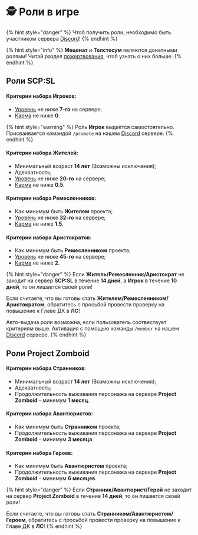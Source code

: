 # 🕵 Роли в игре

{% hint style="danger" %}
Чтоб получить роли, необходимо быть участником сервера [Discord](https://discord.com/invite/376sEKP2tX)!
{% endhint %}

{% hint style="info" %}
**Меценат** и **Толстосум** являются донатными ролями! Читай раздел [пожертвования](donate.md), чтоб узнать о них больше.
{% endhint %}

## Роли SCP:SL

#### **Критерии набора Игроков:**

* [Уровень](../scpsl-features/server-systems/level-system.md) не ниже **7-го** на сервере;
* [Карма](../scpsl-features/server-systems/karma-system.md) не ниже **0**.

{% hint style="warning" %}
Роль **Игрок** выдаётся самостоятельно. Присваивается командой `/promote` на нашем [Discord](https://discord.com/invite/376sEKP2tX) сервере.
{% endhint %}

#### **Критерии набора Жителей:**

* Минимальный возраст **14 лет** (Возможны исключения);
* Адекватность;
* [Уровень](../scpsl-features/server-systems/level-system.md) не ниже **20-го** на сервере;
* [Карма](../scpsl-features/server-systems/karma-system.md) не ниже **0.5**.

#### **Критерии набора Ремесленников:**

* Как минимум быть **Жителем** проекта;
* [Уровень](../scpsl-features/server-systems/level-system.md) не ниже **32-го** на сервере;
* [Карма](../scpsl-features/server-systems/karma-system.md) не ниже **1.5**.

#### **Критерии набора Аристократов:**

* Как минимум быть **Ремесленником** проекта;
* [Уровень](../scpsl-features/server-systems/level-system.md) не ниже **45-го** на сервере;
* [Карма](../scpsl-features/server-systems/karma-system.md) не ниже **2**.

{% hint style="danger" %}
Если **Житель/Ремесленник/Аристократ** не заходит на сервер **SCP:SL** в течение **14 дней**, а **Игрок** в течение **10 дней**, то он лишается своей роли!

Если считаете, что вы готовы стать **Жителем/Ремесленником/Аристократом**, обратитесь с просьбой провести проверку на повышение к Главе ДК в **ЛС**!

Авто-выдача роли возможна, если пользователь соотвествует критериям выше. Активация с помощью команды `/member` на нашем [Discord](https://discord.com/invite/376sEKP2tX) сервере.
{% endhint %}

## Роли **Project Zomboid**

#### **Критерии набора Странников:**

* Минимальный возраст **14 лет** (Возможны исключения);
* Адекватность;
* Продолжительность выживания персонажа на сервере **Project Zomboid** - минимум **1 месяц**.

#### **Критерии набора Авантюристов:**

* Как минимум быть **Странником** проекта;
* Продолжительность выживания персонажа на сервере **Project Zomboid** - минимум **3 месяца**.

#### **Критерии набора Героев:**

* Как минимум быть **Авантюристом** проекта;
* Продолжительность выживания персонажа на сервере **Project Zomboid** - минимум **6 месяцев**.

{% hint style="danger" %}
Если **Странник/Авантюрист/Герой** не заходит на сервер **Project Zomboid** в течение **14 дней**, то он лишается своей роли!

Если считаете, что вы готовы стать **Странником/Авантюристом/Героем**, обратитесь с просьбой провести проверку на повышение к Главе ДК в **ЛС**!
{% endhint %}
